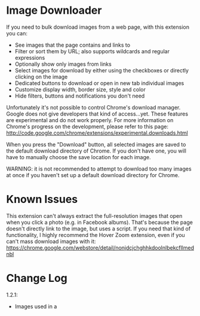 Image Downloader
================
If you need to bulk download images from a web page, with this extension you can:
- See images that the page contains and links to
- Filter or sort them by URL; also supports wildcards and regular expressions
- Optionally show only images from links
- Select images for download by either using the checkboxes or directly clicking on the image
- Dedicated buttons to download or open in new tab individual images
- Customize display width, border size, style and color
- Hide filters, buttons and notifications you don't need

Unfortunately it's not possible to control Chrome's download manager. Google does not give developers that kind of access...yet. These features are experimental and do not work properly. For more information on Chrome's progress on the development, please refer to this page: http://code.google.com/chrome/extensions/experimental.downloads.html

When you press the "Download" button, all selected images are saved to the default download directory of Chrome. If you don't have one, you will have to manually choose the save location for each image.

WARNING: it is not recommended to attempt to download too many images at once if you haven't set up a default download directory for Chrome.

Known Issues
================
This extension can't always extract the full-resolution images that open when you click a photo (e.g. in Facebook albums). That's because the page doesn't directly link to the image, but uses a script.
If you need that kind of functionality, I highly recommend the Hover Zoom extension, even if you can't mass download images with it: https://chrome.google.com/webstore/detail/nonjdcjchghhkdoolnlbekcfllmednbl

Change Log
================
1.2.1:
- Images used in a <style> tag will now also be included at the end of the list. Only images from inline style attributes of elements used to be included.

1.2:
- Changed the URL above the image to be displayed in a read-only textbox
- Moved the image checkboxes to the top and added open & download buttons below each
- Initially disabled the "Download" button and "All" checkbox
- Introduced a few new options to hide filters, buttons and notification
- Removed the body width option; the width of the popup now resizes relatively to the maximum image width option
- Streamlined the design

1.1:
- Fixed saving of minimum and maximum image width
- Added the URL above the image itself and an option to toggle it
- Added wildcard filter mode (alongside normal and regex)
- The state of the selected filters will now be saved
- Moved the "Sort by URL" option back to the filters
- Added a "Clear Data" button to options page. While the extension does not use a lot of local storage yet, someone might appreciate the option.
- Refactored a lot of code, especially the use of local storage

1.0.13:
- Added a notification to let the user know that download has started
- Added some animations and polished the options notifications a bit more
- Fixed some event handlers that were being attached multiple times

1.0.12:
- Migrated to jQuery
- Implemented indeterminate state for "All" checkbox
- The "Download" button will now be disabled if no images are checked
- Fixed a bug with reseting options - now the user can choose to save the reset values or simply cancel the reset by reloading the page - just like it says in the notification

1.0.11:
- Changed the download mechanism to support Chrome v21+
- Added an "Only show linked images" filter option that can be useful when you only want to download images that are in a URL on the page.

1.0.10:
- Added a download confirmation

1.0.9:
- The number of images will now be displayed next to the "All" checkbox

1.0.8:
- Added detection of image URLs in anchor tags; note that this feature will not detect URLs that don't have .jpg, .jpeg, .gif or .png file extensions - it relies on a regular expression as to avoid possibly sending hundreds of requests to external servers

1.0.7:
- Removed the desktop notification system that popped up when you press "Download" in favor of a text description that should feel easier to control (through Options) and less intrusive; this should also require less permissions for the extension
- Added an option to hide the download notification; most people should understand the download process after only reading it once
- Made some minor UI tweaks

1.0.6:
- Fixed an issue with multiple unnecessary empty images

1.0.5:
- Elements that display an image using the "background-image" CSS property will now also be extracted

1.0.4:
- Added a notification that alerts the user when the download process has begun and explains where to look for the files

Credits
================
Based on the Google Chrome Extension sample "Download Selected Links": http://code.google.com/chrome/extensions/samples.html#9e4fd06300ee2b3a171e1f30d1b70f8f10152c2b
Uses the tiny, but awesome JSS library: https://github.com/Box9/jss
And jQuery 1.7.2: http://jquery.com/
